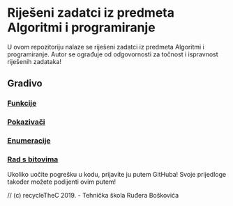 # Riješeni zadatci iz predmeta Algoritmi i programiranje

U ovom repozitoriju nalaze se riješeni zadatci iz predmeta Algoritmi i programiranje.
Autor se ograđuje od odgovornosti za točnost i ispravnost riješenih zadataka!

## Gradivo

### [Funkcije](funkcije/)
### [Pokazivači](funkcije/funkcije_pokazivaci)
### [Enumeracije](enumeracija/)
### [Rad s bitovima](bitovi/)

Ukoliko uočite pogrešku u kodu, prijavite ju putem GitHuba!
Svoje prijedloge također možete podijenti ovim putem!

// (c) recycleTheC 2019. - Tehnička škola Ruđera Boškovića
